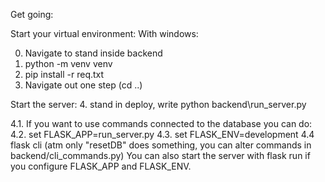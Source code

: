 Get going:

Start your virtual environment:
With windows:

0. Navigate to stand inside backend
1. python -m venv venv
2. pip install -r req.txt
3. Navigate out one step (cd ..)

Start the server: 4. stand in deploy, write python backend\run_server.py

4.1. If you want to use commands connected to the database you can do:
4.2. set FLASK_APP=run_server.py
4.3. set FLASK_ENV=development
4.4 flask cli <command> (atm only "resetDB" does something, you can alter commands in backend/cli_commands.py)
You can also start the server with flask run if you configure FLASK_APP and FLASK_ENV.
